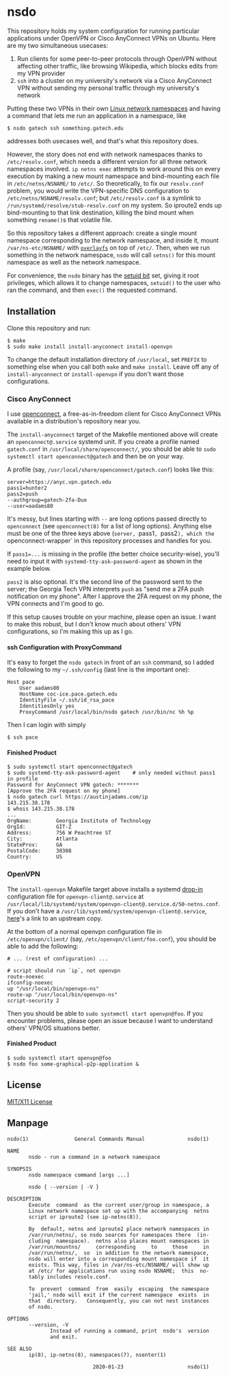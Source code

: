 nsdo
====

This repository holds my system configuration for running particular
applications under OpenVPN or Cisco AnyConnect VPNs on Ubuntu. Here are
my two simultaneous usecases:

 1. Run clients for some peer-to-peer protocols through OpenVPN without
    affecting other traffic, like browsing Wikipedia, which blocks edits
    from my VPN provider
 2. `ssh` into a cluster on my university's network via a Cisco
    AnyConnect VPN without sending my personal traffic through my
    university's network

Putting these two VPNs in their own [Linux network namespaces][1] and
having a command that lets me run an application in a namespace, like

    $ nsdo gatech ssh something.gatech.edu

addresses both usecases well, and that's what this repository does.

However, the story does not end with network namespaces thanks to
`/etc/resolv.conf`, which needs a different version for all three
network namespaces involved. `ip netns exec` attempts to work around
this on every execution by making a new mount namespace and
bind-mounting each file in `/etc/netns/NSNAME/` to `/etc/`. So
theoretically, to fix our `resolv.conf` problem, you would write the
VPN-specific DNS configuration to `/etc/netns/NSNAME/resolv.conf`; but
`/etc/resolv.conf` is a symlink to
`/run/systemd/resolve/stub-resolv.conf` on my system. So iproute2 ends
up bind-mounting to that link destination, killing the bind mount
when something `rename()`s that volatile file.

So this repository takes a different approach: create a single mount
namespace corresponding to the network namespace, and inside it, mount
`/var/ns-etc/NSNAME/` with [`overlayfs`][5] on top of `/etc/`. Then,
when we run something in the network namespace, `nsdo` will call
`setns()` for this mount namespace as well as the network namespace.

For convenience, the `nsdo` binary has the [setuid bit][2] set, giving
it root privileges, which allows it to change namespaces, `setuid()` to
the user who ran the command, and then `exec()` the requested command.

Installation
------------

Clone this repository and run:

    $ make
    $ sudo make install install-anyconnect install-openvpn

To change the default installation directory of `/usr/local`, set
`PREFIX` to something else when you call both `make` and `make install`.
Leave off any of `install-anyconnect` or `install-openvpn` if you don't
want those configurations.

### Cisco AnyConnect

I use [openconnect][6], a free-as-in-freedom client for Cisco AnyConnect
VPNs available in a distribution's repository near you.

The `install-anyconnect` target of the Makefile mentioned above will
create an `openconnect@.service` systemd unit. If you create a profile
named `gatech.conf` in `/usr/local/share/openconnect/`, you should be
able to `sudo systemctl start openconnect@gatech` and then be on your
way.

A profile (say, `/usr/local/share/openconnect/gatech.conf`) looks like
this:

    server=https://anyc.vpn.gatech.edu
    pass1=hunter2
    pass2=push
    --authgroup=gatech-2fa-Duo
    --user=aadams80

It's messy, but lines starting with `--` are long options passed
directly to `openconnect` (see `openconnect(8)` for a list of long
options). Anything else must be one of the three keys above (`server,
`pass1`, `pass2`), which the `openconnect-wrapper` in this repository
processes and handles for you.

If `pass1=...` is missing in the profile (the better choice
security-wise), you'll need to input it with
`systemd-tty-ask-password-agent` as shown in the example below.

`pass2` is also optional. It's the second line of the password sent to
the server; the Georgia Tech VPN interprets `push` as "send me a 2FA
push notification on my phone". After I approve the 2FA request on my
phone, the VPN connects and I'm good to go.

If this setup causes trouble on your machine, please open an issue. I
want to make this robust, but I don't know much about others' VPN
configurations, so I'm making this up as I go.

#### ssh Configuration with ProxyCommand

It's easy to forget the `nsdo gatech` in front of an `ssh` command, so I
added the following to my `~/.ssh/config` (last line is the important
one):

    Host pace
        User aadams80
        HostName coc-ice.pace.gatech.edu
        IdentityFile ~/.ssh/id_rsa_pace
        IdentitiesOnly yes
        ProxyCommand /usr/local/bin/nsdo gatech /usr/bin/nc %h %p

Then I can login with simply

    $ ssh pace

#### Finished Product

    $ sudo systemctl start openconnect@gatech
    $ sudo systemd-tty-ask-password-agent    # only needed without pass1 in profile
    Password for AnyConnect VPN gatech: *******
    [Approve the 2FA request on my phone]
    $ nsdo gatech curl https://austinjadams.com/ip
    143.215.38.178
    $ whois 143.215.38.178
    ...
    OrgName:        Georgia Institute of Technology
    OrgId:          GIT-Z
    Address:        756 W Peachtree ST
    City:           Atlanta
    StateProv:      GA
    PostalCode:     30308
    Country:        US

### OpenVPN

The `install-openvpn` Makefile target above installs a systemd
[drop-in][7] configuration file for `openvpn-client@.service` at
`/usr/local/lib/systemd/system/openvpn-client@.service.d/50-netns.conf`.
If you don't have a `/usr/lib/systemd/system/openvpn-client@.service`,
[here][8]'s a link to an upstream copy.

At the bottom of a normal openvpn configuration file in
`/etc/openvpn/client/` (say, `/etc/openvpn/client/foo.conf`), you should
be able to add the following:

    # ... (rest of configuration) ...

    # script should run `ip`, not openvpn
    route-noexec
    ifconfig-noexec
    up "/usr/local/bin/openvpn-ns"
    route-up "/usr/local/bin/openvpn-ns"
    script-security 2

Then you should be able to `sudo systemctl start openvpn@foo`. If you
encounter problems, please open an issue because I want to understand
others' VPN/OS situations better.

#### Finished Product

    $ sudo systemctl start openvpn@foo
    $ nsdo foo some-graphical-p2p-application &

License
-------
[MIT/X11 License][3]

[1]: https://lwn.net/Articles/580893/
[2]: https://en.wikipedia.org/wiki/Setuid
[3]: https://github.com/ausbin/nsdo/blob/master/LICENSE
[4]: https://austinjadams.com/blog/running-select-applications-through-openvpn/
[5]: https://www.kernel.org/doc/html/latest/filesystems/overlayfs.html
[6]: https://www.infradead.org/openconnect/
[7]: https://www.freedesktop.org/software/systemd/man/systemd.unit.html
[8]: https://github.com/OpenVPN/openvpn/blob/452e016cba977cb1c109e74977029b9c0de33de2/distro/systemd/openvpn-client%40.service.in

Manpage
-------

    nsdo(1)               General Commands Manual              nsdo(1)
    
    NAME
           nsdo - run a command in a network namespace
    
    SYNOPSIS
           nsdo namespace command [args ...]
    
           nsdo { --version | -V }
    
    DESCRIPTION
           Execute  command  as the current user/group in namespace, a
           Linux network namespace set up with the accompanying  netns
           script or iproute2 (see ip-netns(8)).
    
           By  default, netns and iproute2 place network namespaces in
           /var/run/netns/, so nsdo searces for namespaces there  (in‐
           cluding  namespace).  netns also places mount namespaces in
           /var/run/mountns/     corresponding     to     those     in
           /var/run/netns/,  so  in addition to the network namespace,
           nsdo will enter into a corresponding mount namespace if  it
           exists. This way, files in /var/ns-etc/NSNAME/ will show up
           at /etc/ for applications run using nsdo NSNAME;  this  no‐
           tably includes resolv.conf.
    
           To  prevent  command  from  easily  escaping  the namespace
           'jail,' nsdo will exit if the current namespace  exists  in
           that  directory.   Consequently, you can not nest instances
           of nsdo.
    
    OPTIONS
           --version, -V
                  Instead of running a command, print  nsdo's  version
                  and exit.
    
    SEE ALSO
           ip(8), ip-netns(8), namespaces(7), nsenter(1)
    
                                2020-01-23                     nsdo(1)
